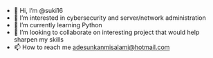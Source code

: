 - 👋 Hi, I’m @suki16
- 👀 I’m interested in cybersecurity and server/network administration
- 🌱 I’m currently learning Python
- 💞️ I’m looking to collaborate on interesting project that would help sharpen my skills
- 📫 How to reach me adesunkanmisalami@hotmail.com

<!---
suki16/suki16 is a ✨ special ✨ repository because its `README.md` (this file) appears on your GitHub profile.
You can click the Preview link to take a look at your changes.
--->
